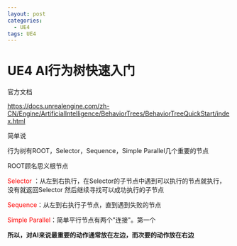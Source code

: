 ```yaml
---
layout: post
categories:
  - UE4
tags: UE4
---
```


# UE4 AI行为树快速入门

官方文档

https://docs.unrealengine.com/zh-CN/Engine/ArtificialIntelligence/BehaviorTrees/BehaviorTreeQuickStart/index.html

简单说

行为树有ROOT，Selector，Sequence，Simple Parallel几个重要的节点

ROOT顾名思义根节点

<font color="red">Selector </font>：从左到右执行，在Selector的子节点中遇到可以执行的节点就执行，没有就返回Selector 然后继续寻找可以成功执行的子节点

<font color="red">Sequence</font>：从左到右执行子节点，直到遇到失败的节点

<font color="red">Simple Parallel</font>：简单平行节点有两个"连接"。第一个

<b>所以，对AI来说最重要的动作通常放在左边，而次要的动作放在右边</b>

